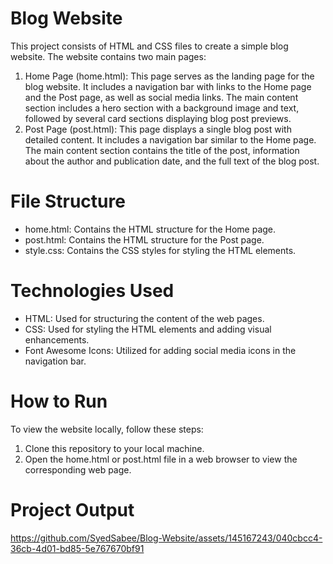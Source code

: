 # Blog Website

This project consists of HTML and CSS files to create a simple blog website. The website contains two main pages:

  1. Home Page (home.html): This page serves as the landing page for the blog website. It includes a navigation bar with links to the Home page and the Post page, as well as social media links. The main content section includes a hero section with a background image and text, followed by several card sections displaying blog post previews.
  2. Post Page (post.html): This page displays a single blog post with detailed content. It includes a navigation bar similar to the Home page. The main content section contains the title of the post, information about the author and publication date, and the full text of the blog post.

# File Structure

  - home.html: Contains the HTML structure for the Home page.
  - post.html: Contains the HTML structure for the Post page.
  - style.css: Contains the CSS styles for styling the HTML elements.

# Technologies Used

  - HTML: Used for structuring the content of the web pages.
  - CSS: Used for styling the HTML elements and adding visual enhancements.
  - Font Awesome Icons: Utilized for adding social media icons in the navigation bar.

# How to Run
To view the website locally, follow these steps:
  1. Clone this repository to your local machine.
  2. Open the home.html or post.html file in a web browser to view the corresponding web page.

# Project Output

https://github.com/SyedSabee/Blog-Website/assets/145167243/040cbcc4-36cb-4d01-bd85-5e767670bf91

